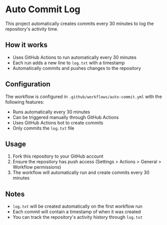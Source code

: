 # Auto Commit Log

This project automatically creates commits every 30 minutes to log the repository's activity time.

## How it works

- Uses GitHub Actions to run automatically every 30 minutes
- Each run adds a new line to `log.txt` with a timestamp
- Automatically commits and pushes changes to the repository

## Configuration

The workflow is configured in `.github/workflows/auto-commit.yml` with the following features:

- Runs automatically every 30 minutes
- Can be triggered manually through GitHub Actions
- Uses GitHub Actions bot to create commits
- Only commits the `log.txt` file

## Usage

1. Fork this repository to your GitHub account
2. Ensure the repository has push access (Settings > Actions > General > Workflow permissions)
3. The workflow will automatically run and create commits every 30 minutes

## Notes

- `log.txt` will be created automatically on the first workflow run
- Each commit will contain a timestamp of when it was created
- You can track the repository's activity history through `log.txt`